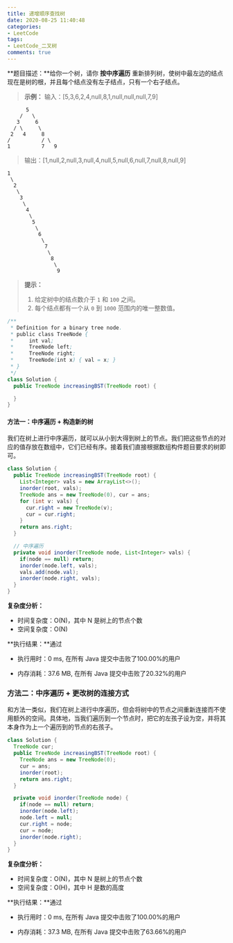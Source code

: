 ```yaml
---
title: 递增顺序查找树
date: 2020-08-25 11:40:48
categories:
- LeetCode
tags:
- LeetCode_二叉树
comments: true
---
```


**题目描述：**给你一个树，请你 **按中序遍历** 重新排列树，使树中最左边的结点现在是树的根，并且每个结点没有左子结点，只有一个右子结点。

> **示例：**
> 输入：[5,3,6,2,4,null,8,1,null,null,null,7,9]
>    
>
 ```
       5
     /   \
    3     6
   / \     \
  2   4     8
 /          / \ 
1          7   9
 ```
>
> 输出：[1,null,2,null,3,null,4,null,5,null,6,null,7,null,8,null,9]
>
 ```
 1
  \
   2
    \
     3
      \
       4
        \
         5
          \
           6
            \
             7
              \
               8
                \
                 9
 ```
>
> **提示：**
>
> 1. 给定树中的结点数介于 `1` 和 `100` 之间。
> 2. 每个结点都有一个从 `0` 到 `1000` 范围内的唯一整数值。


```java
/**
 * Definition for a binary tree node.
 * public class TreeNode {
 *     int val;
 *     TreeNode left;
 *     TreeNode right;
 *     TreeNode(int x) { val = x; }
 * }
 */
class Solution {
  public TreeNode increasingBST(TreeNode root) {

  }
}
```

<!-- more -->

#### 方法一：中序遍历 + 构造新的树

我们在树上进行中序遍历，就可以从小到大得到树上的节点。我们把这些节点的对应的值存放在数组中，它们已经有序。接着我们直接根据数组构件题目要求的树即可。

```java
class Solution {
  public TreeNode increasingBST(TreeNode root) {
    List<Integer> vals = new ArrayList<>();
    inorder(root, vals);
    TreeNode ans = new TreeNode(0), cur = ans;
    for (int v: vals) {
      cur.right = new TreeNode(v);
      cur = cur.right;
    }
    return ans.right;
  }

  // 中序遍历
  private void inorder(TreeNode node, List<Integer> vals) {
    if(node == null) return;
    inorder(node.left, vals);
    vals.add(node.val);
    inorder(node.right, vals);
  }
}
```

**复杂度分析：**

- 时间复杂度：O(N)，其中 N 是树上的节点个数
- 空间复杂度：O(N)

**执行结果：**通过

- 执行用时：0 ms, 在所有 Java 提交中击败了100.00%的用户

- 内存消耗：37.6 MB, 在所有 Java 提交中击败了20.32%的用户



### 方法二：中序遍历 + 更改树的连接方式

和方法一类似，我们在树上进行中序遍历，但会将树中的节点之间重新连接而不使用额外的空间。具体地，当我们遍历到一个节点时，把它的左孩子设为空，并将其本身作为上一个遍历到的节点的右孩子。

```java
class Solution {
  TreeNode cur;
  public TreeNode increasingBST(TreeNode root) {
    TreeNode ans = new TreeNode(0);
    cur = ans;
    inorder(root);
    return ans.right;
  }

  private void inorder(TreeNode node) {
    if(node == null) return;
    inorder(node.left);
    node.left = null;
    cur.right = node;
    cur = node;
    inorder(node.right);
  }
}
```

**复杂度分析：**

- 时间复杂度：O(N)，其中 N 是树上的节点个数
- 空间复杂度：O(H)，其中 H 是数的高度

**执行结果：**通过

- 执行用时：0 ms, 在所有 Java 提交中击败了100.00%的用户

- 内存消耗：37.3 MB, 在所有 Java 提交中击败了63.66%的用户